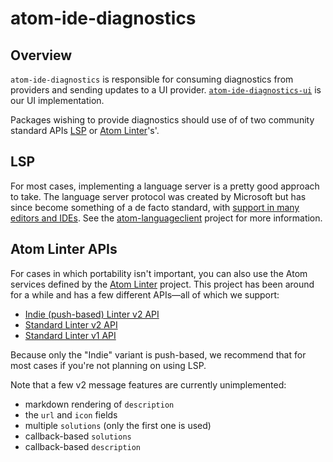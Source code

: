 # atom-ide-diagnostics

## Overview

`atom-ide-diagnostics` is responsible for consuming diagnostics from providers
and sending updates to a UI provider.
[`atom-ide-diagnostics-ui`](https://github.com/facebook/nuclide/tree/master/modules/atom-ide-ui/pkg/atom-ide-diagnostics-ui)
is our UI implementation.

Packages wishing to provide diagnostics should use of of two community standard
APIs [LSP] or [Atom Linter]'s'.

## LSP

For most cases, implementing a language server is a pretty good approach to
take. The language server protocol was created by Microsoft but has since become
something of a de facto standard, with [support in many editors and IDEs][lsp
implementations]. See the [atom-languageclient] project for more information.

## Atom Linter APIs

For cases in which portability isn't important, you can also use the Atom
services defined by the [Atom Linter] project. This project has been around for
a while and has a few different APIs—all of which we support:

- [Indie (push-based) Linter v2 API](https://github.com/steelbrain/linter/blob/master/docs/types/indie-linter-v2.md)
- [Standard Linter v2 API](https://github.com/steelbrain/linter/blob/master/docs/types/standard-linter-v2.md)
- [Standard Linter v1 API](https://github.com/steelbrain/linter/blob/v1/docs/types/standard-linter-v1.md)

Because only the "Indie" variant is push-based, we recommend that for most cases
if you're not planning on using LSP.

Note that a few v2 message features are currently unimplemented:

- markdown rendering of `description`
- the `url` and `icon` fields
- multiple `solutions` (only the first one is used)
- callback-based `solutions`
- callback-based `description`


[LSP]: https://github.com/Microsoft/language-server-protocol/blob/3.0.0/protocol.md
[Atom Linter]: http://steelbrain.me/linter/types/indie-linter-v2.html
[lsp implementations]: https://github.com/Microsoft/language-server-protocol/wiki/Protocol-Implementations
[atom-languageclient]: https://github.com/atom/atom-languageclient#atom-language-server-protocol-client
